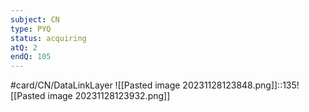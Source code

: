 ```yaml
---
subject: CN
type: PYQ
status: acquiring
atQ: 2
endQ: 105
---
```

#card/CN/DataLinkLayer 
![[Pasted image 20231128123848.png]]::135![[Pasted image 20231128123932.png]]

